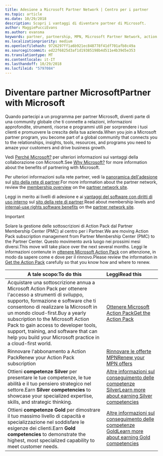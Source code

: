 ```yaml
---
title: Adesione a Microsoft Partner Network | Centro per i partner
ms.topic: article
ms.date: 10/29/2018
description: Scopri i vantaggi di diventare partner di Microsoft.
author: MaggiePucciEvans
ms.author: evansma
keywords: partner, partnership, MPN, Microsoft Partner Network, action pack, sottoscrizione di action pack, vantaggi, vantaggi MPN, adesione, silver, gold, competenze
ms.localizationpriority: medium
ms.openlocfilehash: 9726297ff1a6b921ec848778f41df701afb8c49a
ms.sourcegitcommit: ed22f6825d3af1d19385198b4d511e4b39d5e353
ms.translationtype: MT
ms.contentlocale: it-IT
ms.lasthandoff: 10/29/2018
ms.locfileid: "5797084"
---
```

# <a name="partner-with-microsoft"></a><span data-ttu-id="9797b-104">Diventare partner Microsoft</span><span class="sxs-lookup"><span data-stu-id="9797b-104">Partner with Microsoft</span></span>

<span data-ttu-id="9797b-105">Quando partecipi a un programma per partner Microsoft, diventi parte di una community globale che ti connette a relazioni, informazioni approfondite, strumenti, risorse e programmi utili per sorprendere i tuoi clienti e promuovere la crescita della tua azienda.</span><span class="sxs-lookup"><span data-stu-id="9797b-105">When you join a Microsoft partner program, you become part of a global community that connects you to the relationships, insights, tools, resources, and programs you need to amaze your customers and drive business growth.</span></span> 

<span data-ttu-id="9797b-106">Vedi [Perché Microsoft?](https://partner.microsoft.com/business-opportunities/why-microsoft) per ulteriori informazioni sui vantaggi della collaborazione con Microsoft.</span><span class="sxs-lookup"><span data-stu-id="9797b-106">See [Why Microsoft?](https://partner.microsoft.com/business-opportunities/why-microsoft) for more information about the benefits of partnering with Microsoft.</span></span> 

<span data-ttu-id="9797b-107">Per ulteriori informazioni sulla rete partner, vedi la [panoramica dell'adesione](https://partner.microsoft.com/membership) sul [sito della rete di partner](https://partner.microsoft.com).</span><span class="sxs-lookup"><span data-stu-id="9797b-107">For more information about the partner network, review the [membership overview](https://partner.microsoft.com/membership) on the [partner network site](https://partner.microsoft.com).</span></span> 

<span data-ttu-id="9797b-108">Leggi in merito ai livelli di adesione e ai [vantaggi del software con diritti di uso interno](https://partner.microsoft.com/membership/internal-use-software) sul [sito della rete di partner](https://partner.microsoft.com).</span><span class="sxs-lookup"><span data-stu-id="9797b-108">Read about membership levels and [internal-use rights software benefits](https://partner.microsoft.com/membership/internal-use-software) on the [partner network site](https://partner.microsoft.com).</span></span> 

>[!IMPORTANT]
><span data-ttu-id="9797b-109">Solare la gestione delle sottoscrizioni di Action Pack dal Partner Membership Center (PMC) al centro per i Partner.</span><span class="sxs-lookup"><span data-stu-id="9797b-109">We are moving Action Pack subscription management from Partner Membership Center (PMC) to the Partner Center.</span></span> <span data-ttu-id="9797b-110">Questo movimento avrà luogo nei prossimi mesi diversi.</span><span class="sxs-lookup"><span data-stu-id="9797b-110">This move will take place over the next several months.</span></span> <span data-ttu-id="9797b-111">Leggi le informazioni contenute in [ottenere Microsoft Action Pack](mpn-get-action-pack.md) con attenzione, in modo da sapere come e dove per il rinnovo.</span><span class="sxs-lookup"><span data-stu-id="9797b-111">Please review the information in [Get the Action Pack](mpn-get-action-pack.md) carefully so that you know how and where to renew.</span></span>  

|**<span data-ttu-id="9797b-112">A tale scopo:</span><span class="sxs-lookup"><span data-stu-id="9797b-112">To do this</span></span>**   |**<span data-ttu-id="9797b-113">Leggi</span><span class="sxs-lookup"><span data-stu-id="9797b-113">Read this</span></span>**   |
|-----------------|:---------------------------|
|<span data-ttu-id="9797b-114">Acquistare una sottoscrizione annua a Microsoft Action Pack per ottenere l'accesso a strumenti di sviluppo, supporto, formazione e software che ti consentono di realizzare la Microsoft in un mondo cloud-first.</span><span class="sxs-lookup"><span data-stu-id="9797b-114">Buy a yearly subscription to the Microsoft Action Pack to gain access to developer tools, support, training, and software that can help you build your Microsoft practice in a cloud-first world.</span></span> | [<span data-ttu-id="9797b-115">Ottenere Microsoft Action Pack</span><span class="sxs-lookup"><span data-stu-id="9797b-115">Get the Action Pack</span></span>](mpn-get-action-pack.md)|
|<span data-ttu-id="9797b-116">Rinnovare l'abbonamento a Action Pack</span><span class="sxs-lookup"><span data-stu-id="9797b-116">Renew your Action Pack subscription</span></span>   |[<span data-ttu-id="9797b-117">Rinnovare le offerte MPN</span><span class="sxs-lookup"><span data-stu-id="9797b-117">Renew your MPN offers</span></span>](renew-mpn-offers.md)|
|<span data-ttu-id="9797b-118">Ottieni **competenze Silver** per presentare le tue competenze, le tue abilità e il tuo pensiero strategico nel settore.</span><span class="sxs-lookup"><span data-stu-id="9797b-118">Earn **Silver competencies** to showcase your specialized expertise, skills, and strategic thinking.</span></span>|[<span data-ttu-id="9797b-119">Altre informazioni sul conseguimento delle competenze Silver</span><span class="sxs-lookup"><span data-stu-id="9797b-119">Learn more about earning Silver competencies</span></span>](https://partner.microsoft.com/membership/competencies)|
|<span data-ttu-id="9797b-120">Ottieni **competenze Gold** per dimostrare il tuo massimo livello di capacità e specializzazione nel soddisfare le esigenze dei clienti.</span><span class="sxs-lookup"><span data-stu-id="9797b-120">Earn **Gold competencies** to demonstrate the highest, most specialized capability to meet customer needs.</span></span> |[<span data-ttu-id="9797b-121">Altre informazioni sul conseguimento delle competenze Gold</span><span class="sxs-lookup"><span data-stu-id="9797b-121">Learn more about earning Gold competencies</span></span>](https://partner.microsoft.com/membership/competencies)|




